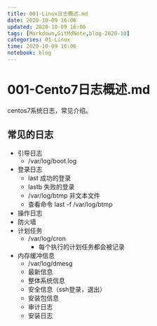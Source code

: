 ```yaml
---
title: 001-Linux日志概述.md
date: 2020-10-09 16:06
updated: 2020-10-09 16:06
tags: [Markdown,GitMdNote,blog-2020-10]
categories: 01-Linux
time: 2020-10-09 16:06
notebook: blog
---
```


# 001-Cento7日志概述.md

centos7系统日志，常见介绍。



## 常见的日志

- 引导日志
    - /var/log/boot.log
- 登录日志
    - last 成功的登录
    - lastb  失败的登录
    - /var/log/btmp 非文本文件
    - 查看命令 last -f  /var/log/btmp
- 操作日志
- 防火墙
- 计划任务
    - /var/log/cron
        - 每个执行的计划任务都会被记录
- 内存缓冲信息
    - /var/log/dmesg
  - 最新信息
  - 整体系统信息
  - 安全信息（ssh登录，退出）
  - 安装包信息
  - 审计日志
  - 安装日志

